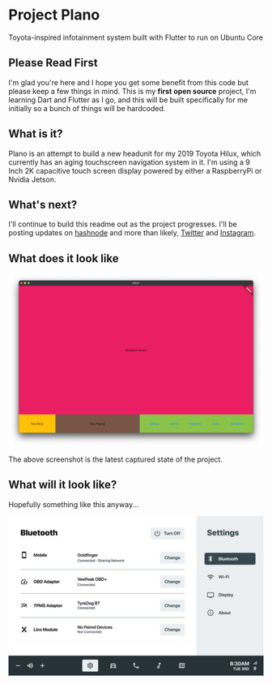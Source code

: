 # Project Plano

Toyota-inspired infotainment system built with Flutter to run on Ubuntu Core

## Please Read First

I'm glad you're here and I hope you get some benefit from this code but please keep a few things in mind. This is my **first open source** project, I'm learning Dart and Flutter as I go, and this will be built specifically for me initially so a bunch of things will be hardcoded.

## What is it?

Plano is an attempt to build a new headunit for my 2019 Toyota Hilux, which currently has an aging touchscreen navigation system in it. I'm using a 9 Inch 2K capacitive touch screen display powered by either a RaspberryPi or Nvidia Jetson.

## What's next?

I'll continue to build this readme out as the project progresses. I'll be posting updates on [hashnode](https://alexmills.hashnode.dev) and more than likely, [Twitter](https://twitter.com/thealexmills) and [Instagram](https://instagram.com/thealexmills). 

## What does it look like

![Plano Working UI State](screenshots/current_state.png)

The above screenshot is the latest captured state of the project.

## What will it look like?

Hopefully something like this anyway...

![Plano Working UI State](mockups/v11/settings.png)